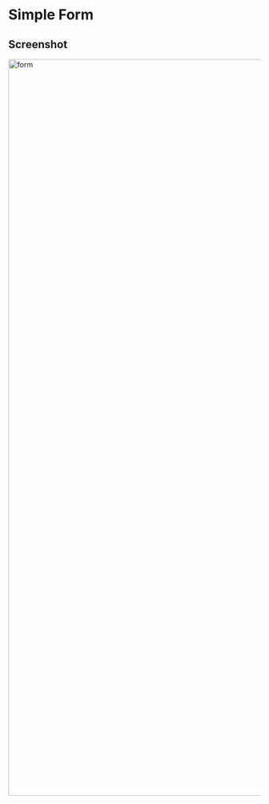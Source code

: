 # Simple Form

## Screenshot

<img width="1470" alt="form" src="https://user-images.githubusercontent.com/85778092/212529786-f8bb390f-1896-4575-8b06-631cd52b6003.png">
